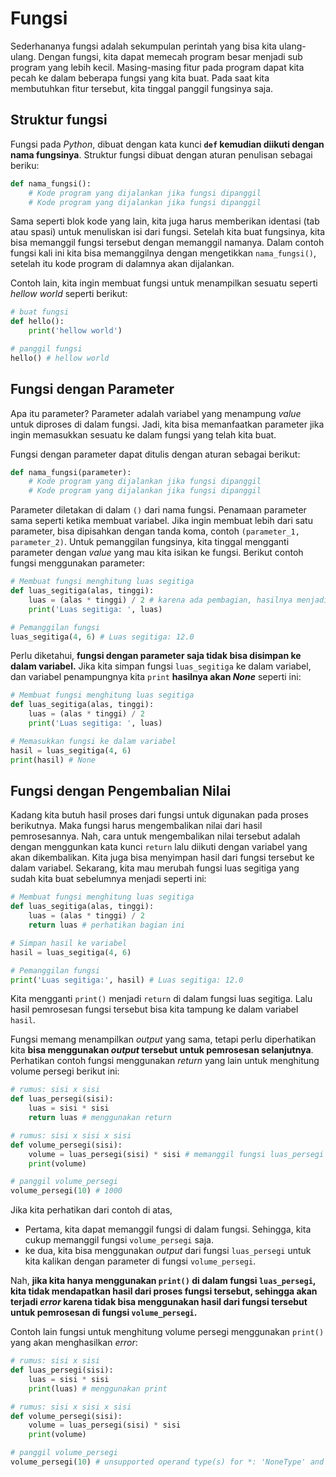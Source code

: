 # Fungsi

Sederhananya fungsi adalah sekumpulan perintah yang bisa kita ulang-ulang. Dengan fungsi, kita dapat memecah program besar menjadi sub program yang lebih kecil. Masing-masing fitur pada program dapat kita pecah ke dalam beberapa fungsi yang kita buat. Pada saat kita membutuhkan fitur tersebut, kita tinggal panggil fungsinya saja.

## Struktur fungsi

Fungsi pada *Python*, dibuat dengan kata kunci **`def` kemudian diikuti dengan nama fungsinya**. Struktur fungsi dibuat dengan aturan penulisan sebagai beriku:

```py
def nama_fungsi():
    # Kode program yang dijalankan jika fungsi dipanggil
    # Kode program yang dijalankan jika fungsi dipanggil
```

Sama seperti blok kode yang lain, kita juga harus memberikan identasi (tab atau spasi) untuk menuliskan isi dari fungsi. Setelah kita buat fungsinya, kita bisa memanggil fungsi tersebut dengan memanggil namanya. Dalam contoh fungsi kali ini kita bisa memanggilnya dengan mengetikkan `nama_fungsi()`, setelah itu kode program di dalamnya akan dijalankan.

Contoh lain, kita ingin membuat fungsi untuk menampilkan sesuatu seperti *hellow world* seperti berikut:

```py
# buat fungsi
def hello():
    print('hellow world')

# panggil fungsi
hello() # hellow world
```

## Fungsi dengan Parameter

Apa itu parameter? Parameter adalah variabel yang menampung *value* untuk diproses di dalam fungsi. Jadi, kita bisa memanfaatkan parameter jika ingin memasukkan sesuatu ke dalam fungsi yang telah kita buat.

Fungsi dengan parameter dapat ditulis dengan aturan sebagai berikut:

```py
def nama_fungsi(parameter):
    # Kode program yang dijalankan jika fungsi dipanggil
    # Kode program yang dijalankan jika fungsi dipanggil
```

Parameter diletakan di dalam `()` dari nama fungsi. Penamaan parameter sama seperti ketika membuat variabel. Jika ingin membuat lebih dari satu parameter, bisa dipisahkan dengan tanda koma, contoh `(parameter_1, parameter_2)`. Untuk pemanggilan fungsinya, kita tinggal mengganti parameter dengan *value* yang mau kita isikan ke fungsi. Berikut contoh fungsi menggunakan parameter:

```py
# Membuat fungsi menghitung luas segitiga
def luas_segitiga(alas, tinggi):
    luas = (alas * tinggi) / 2 # karena ada pembagian, hasilnya menjadi desimal
    print('Luas segitiga: ', luas)

# Pemanggilan fungsi
luas_segitiga(4, 6) # Luas segitiga: 12.0
```

Perlu diketahui, **fungsi dengan parameter saja tidak bisa disimpan ke dalam variabel.** Jika kita simpan fungsi `luas_segitiga` ke dalam variabel, dan variabel penampungnya kita `print` **hasilnya akan *None*** seperti ini:

```py
# Membuat fungsi menghitung luas segitiga
def luas_segitiga(alas, tinggi):
    luas = (alas * tinggi) / 2
    print('Luas segitiga: ', luas)

# Memasukkan fungsi ke dalam variabel
hasil = luas_segitiga(4, 6)
print(hasil) # None
```

## Fungsi dengan Pengembalian Nilai

Kadang kita butuh hasil proses dari fungsi untuk digunakan pada proses berikutnya. Maka fungsi harus mengembalikan nilai dari hasil pemrosesannya. Nah, cara untuk mengembalikan nilai tersebut adalah dengan menggunkan kata kunci `return` lalu diikuti dengan variabel yang akan dikembalikan. Kita juga bisa menyimpan hasil dari fungsi tersebut ke dalam variabel. Sekarang, kita mau merubah fungsi luas segitiga yang sudah kita buat sebelumnya menjadi seperti ini:

```py
# Membuat fungsi menghitung luas segitiga
def luas_segitiga(alas, tinggi):
    luas = (alas * tinggi) / 2
    return luas # perhatikan bagian ini

# Simpan hasil ke variabel
hasil = luas_segitiga(4, 6)

# Pemanggilan fungsi
print('Luas segitiga:', hasil) # Luas segitiga: 12.0
```

Kita mengganti `print()` menjadi `return` di dalam fungsi luas segitiga. Lalu hasil pemrosesan fungsi tersebut bisa kita tampung ke dalam variabel `hasil`.

Fungsi memang menampilkan *output* yang sama, tetapi perlu diperhatikan kita **bisa menggunakan *output* tersebut untuk pemrosesan selanjutnya**. Perhatikan contoh fungsi menggunakan *return* yang lain untuk menghitung volume persegi berikut ini:

```py
# rumus: sisi x sisi
def luas_persegi(sisi):
    luas = sisi * sisi
    return luas # menggunakan return

# rumus: sisi x sisi x sisi
def volume_persegi(sisi):
    volume = luas_persegi(sisi) * sisi # memanggil fungsi luas_persegi
    print(volume)

# panggil volume_persegi
volume_persegi(10) # 1000
```

Jika kita perhatikan dari contoh di atas,

- Pertama, kita dapat memanggil fungsi di dalam fungsi. Sehingga, kita cukup memanggil fungsi `volume_persegi` saja.
- ke dua, kita bisa menggunakan *output* dari fungsi `luas_persegi` untuk kita kalikan dengan parameter di fungsi `volume_persegi`.

Nah, **jika kita hanya menggunakan `print()` di dalam fungsi `luas_persegi`, kita tidak mendapatkan hasil dari proses fungsi tersebut, sehingga akan terjadi *error* karena tidak bisa menggunakan hasil dari fungsi tersebut untuk pemrosesan di fungsi `volume_persegi`.**

Contoh lain fungsi untuk menghitung volume persegi menggunakan `print()` yang akan menghasilkan *error*:

```py
# rumus: sisi x sisi
def luas_persegi(sisi):
    luas = sisi * sisi
    print(luas) # menggunakan print

# rumus: sisi x sisi x sisi
def volume_persegi(sisi):
    volume = luas_persegi(sisi) * sisi
    print(volume)

# panggil volume_persegi
volume_persegi(10) # unsupported operand type(s) for *: 'NoneType' and 'int'
```
